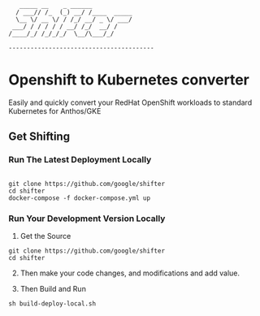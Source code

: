 ```
   _____ __    _ ______
  / ___// /_  (_) __/ /____  _____
  \__ \/ __ \/ / /_/ __/ _ \/ ___/
 ___/ / / / / / __/ /_/  __/ /
/____/_/ /_/_/_/  \__/\___/_/

----------------------------------------
```

# Openshift to Kubernetes converter

Easily and quickly convert your RedHat OpenShift workloads to standard Kubernetes for Anthos/GKE



## Get Shifting

### Run The Latest Deployment Locally 

```

git clone https://github.com/google/shifter 
cd shifter
docker-compose -f docker-compose.yml up

```

### Run Your Development Version Locally 

1) Get the Source

```
git clone https://github.com/google/shifter 
cd shifter
```

2) Then make your code changes, and modifications and add value.

3) Then Build and Run 

```
sh build-deploy-local.sh
```
